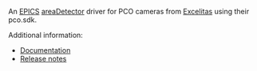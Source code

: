 An 
[EPICS](http://www.aps.anl.gov/epics)
[areaDetector](https://github.com/areaDetector/areaDetector/blob/master/README.md)
driver for PCO cameras from 
[Excelitas](https://www.excelitas.com) using their pco.sdk.

Additional information:
* [Documentation](docs/ADPco.rst)
* [Release notes](RELEASE.md)
